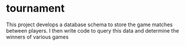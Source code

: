 # tournament
This project develops a database schema to store the game matches between players. I then write code to query this data and determine the winners of various games
